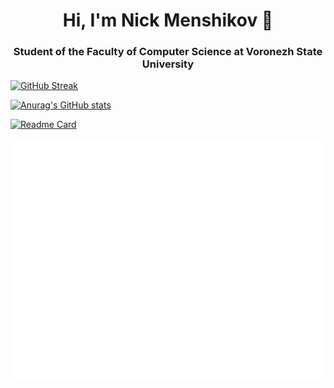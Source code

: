 <h1 align="center">Hi, I'm Nick Menshikov 
👋
</a>
<h3 align="center">Student of the Faculty of Computer Science at Voronezh State University</h3>

[![GitHub Streak](https://github-readme-streak-stats.herokuapp.com/?user=menshikovnik)](https://git.io/streak-stats)

[![Anurag's GitHub stats](https://github-readme-stats.vercel.app/api?username=menshikovnik)](https://github.com/menshikovnik/github-readme-stats)

[![Readme Card](https://github-readme-stats.vercel.app/api/pin/?username=menshikovnik&repo=cg-software-rendering&theme=solarized_dark)](https://github.com/StackTraceSoftware/Trace-Desktop)

![Metrics](/github-metrics.svg)

<!--
**menshikovnik/menshikovnik** is a ✨ _special_ ✨ repository because its `README.md` (this file) appears on your GitHub profile.

Here are some ideas to get you started:

- 🔭 I’m currently working on ...
- 🌱 I’m currently learning ...
- 👯 I’m looking to collaborate on ...
- 🤔 I’m looking for help with ...
- 💬 Ask me about ...
- 📫 How to reach me: ...
- 😄 Pronouns: ...
- ⚡ Fun fact: ...
-->
